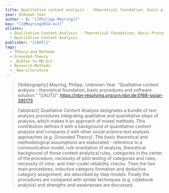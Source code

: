 ```yaml
---
title: Qualitative content analysis -  theoretical foundation, basic procedures and software solution
year: Unknown Year
author - 1: "[[Philipp Mayring]]"
key: "[[@Mayring2014-xu]]"
aliases:
  - Qualitative Content Analysis - Theoretical Foundation, Basic Procedures And Software Solution
  - Qualitative Content Analysis
publisher: "[[AUT]]"
tags:
  - Theory-and-Methods
  - Grounded-Theory
  - _BibTex-to-MD-Git
  - Research-Methods
  - _New-Literature
---
```


> [!bibliography]
> Mayring, Philipp. Unknown Year. “Qualitative content analysis -  theoretical foundation, basic procedures and software solution.” "[[AUT]]". https://nbn-resolving.org/urn:nbn:de:0168-ssoar-395173

> [!abstract]
> Qualitative Content Analysis designates a bundle of text analysis procedures integrating qualitative and quantitative steps of analysis, which makes it an approach of mixed methods. This contribution defines it with a background of quantitative content analysis and compares it with other social science text analysis approaches (e.g. Grounded Theory). The basic theoretical and methodological assumptions are elaborated -  reference to a communication model, rule orientation of analysis, theoretical background of those content analytical rules, categories in the center of the procedure, necessity of pilot testing of categories and rules, necessity of intra- and inter-coder reliability checks. Then the two main procedures, inductive category formation and deductive category assignment, are described by step models. Finally the procedures are compared with similar techniques (e.g. codebook analysis) and strengths and weaknesses are discussed.